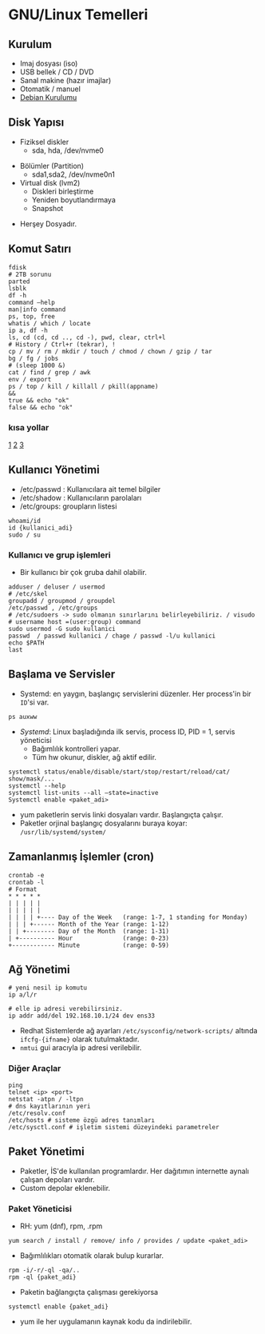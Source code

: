 # GNU/Linux Temelleri

## Kurulum
* Imaj dosyası (iso)
* USB bellek / CD / DVD
* Sanal makine (hazır imajlar)
* Otomatik / manuel
* [Debian Kurulumu](]htps://www.youtube.com/watch?v=AXkhZkTGXW4)

## Disk Yapısı
* Fiziksel diskler
  - sda, hda, /dev/nvme0
- Bölümler (Partition)
    - sda1,sda2, /dev/nvme0n1
- Virtual disk (lvm2)
  - Diskleri birleştirme
  - Yeniden boyutlandırmaya
  - Snapshot

* Herşey Dosyadır.


## Komut Satırı
```
fdisk
# 2TB sorunu
parted
lsblk
df -h
command –help
man|info command
ps, top, free
whatis / which / locate
ip a, df -h
ls, cd (cd, cd .., cd -), pwd, clear, ctrl+l
# History / Ctrl+r (tekrar), !
cp / mv / rm / mkdir / touch / chmod / chown / gzip / tar
bg / fg / jobs
# (sleep 1000 &)
cat / find / grep / awk
env / export
ps / top / kill / killall / pkill(appname)
&&
true && echo "ok"
false && echo "ok"
```
### kısa yollar
[1](https://media.cheatography.com/storage/thumb/davechild_linux-command-line.750.jpg?last=1463102294) [2](https://www.git-tower.com/blog/content/posts/32-command-line-cheat-sheet/command-line-cheat-sheet-large01.png)
[3](https://nguyenxuanbinhminh.com/wp-content/uploads/2018/07/Linux-command-cheat-sheet.png)

## Kullanıcı Yönetimi
* /etc/passwd : Kullanıcılara ait temel bilgiler
* /etc/shadow : Kullanıcıların parolaları
* /etc/groups: groupların listesi
```
whoami/id
id {kullanici_adi}
sudo / su
```
### Kullanıcı ve grup işlemleri
* Bir kullanıcı bir çok gruba dahil olabilir.

```
adduser / deluser / usermod
# /etc/skel
groupadd / groupmod / groupdel
/etc/passwd , /etc/groups
# /etc/sudoers -> sudo olmanın sınırlarını belirleyebiliriz. / visudo
# username host =(user:group) command
sudo usermod -G sudo kullanici
passwd  / passwd kullanici / chage / passwd -l/u kullanici
echo $PATH
last
```

## Başlama ve Servisler
* Systemd:  en yaygın, başlangıç servislerini düzenler.
Her process'in bir `ID`'si var.

```
ps auxww
```
* *Systemd*: Linux başladığında ilk servis, process ID, PID = 1, servis yöneticisi
  - Bağımlılık kontrolleri yapar.
  - Tüm hw okunur, diskler, ağ aktif edilir.

```
systemctl status/enable/disable/start/stop/restart/reload/cat/ show/mask/...
systemctl --help
systemctl list-units --all –state=inactive
Systemctl enable <paket_adi>
```
* yum paketlerin servis linki dosyaları vardır. Başlangıçta çalışır.
* Paketler orjinal başlangıç dosyalarını buraya koyar: `/usr/lib/systemd/system/`

## Zamanlanmış İşlemler (cron)
```
crontab -e
crontab -l
# Format
* * * * *
| | | | |  
| | | | |
| | | | +---- Day of the Week   (range: 1-7, 1 standing for Monday)
| | | +------ Month of the Year (range: 1-12)
| | +-------- Day of the Month  (range: 1-31)
| +---------- Hour              (range: 0-23)
+------------ Minute            (range: 0-59)
```
## Ağ Yönetimi
```
# yeni nesil ip komutu
ip a/l/r

# elle ip adresi verebilirsiniz.
ip addr add/del 192.168.10.1/24 dev ens33
```
* Redhat Sistemlerde ağ ayarları `/etc/sysconfig/network-scripts/` altında `ifcfg-{ifname}` olarak tutulmaktadır.
* `nmtui` gui aracıyla ip adresi verilebilir.

### Diğer Araçlar
```
ping
telnet <ip> <port>
netstat -atpn / -ltpn
# dns kayıtlarının yeri
/etc/resolv.conf
/etc/hosts # sisteme özgü adres tanımları
/etc/sysctl.conf # işletim sistemi düzeyindeki parametreler
```

## Paket Yönetimi
* Paketler, İS'de kullanılan programlardır. Her dağıtımın internette aynalı çalışan depoları vardır.
* Custom depolar eklenebilir.

### Paket Yöneticisi
* RH: yum (dnf), rpm, .rpm
```
yum search / install / remove/ info / provides / update <paket_adi>
```
* Bağımlılıkları otomatik olarak bulup kurarlar.
```
rpm -i/-r/-ql -qa/..
rpm -ql {paket_adi}
```
* Paketin bağlangıçta çalışması gerekiyorsa

```
systemctl enable {paket_adi}
```
* yum ile her uygulamanın kaynak kodu da indirilebilir.
